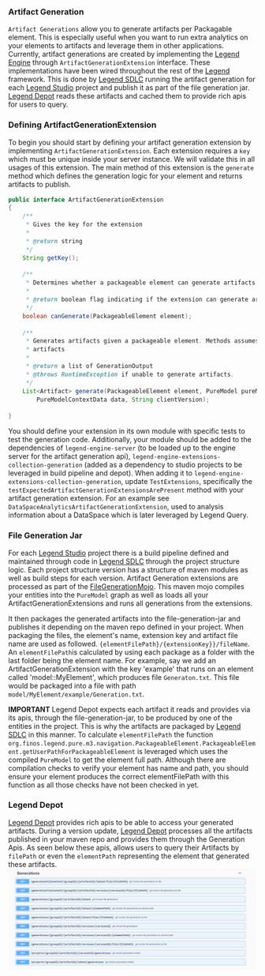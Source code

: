 ### Artifact Generation 

`Artifact Generations` allow you to generate artifacts per Packagable element. This is 
especially useful when you want to run extra analytics on your elements to artifacts and leverage them in other applications.   
Currently, artifact generations are created by implementing the [Legend Engine](https://github.com/finos/legend-engine) through `ArtifactGenerationExtension` interface.
These implementations have been wired throughout the rest of the [Legend](https://github.com/finos/legend) framework. This is done by [Legend SDLC](https://github.com/finos/legend-sdlc) running the 
artifact generation for each [Legend Studio](https://github.com/finos/legend-studio) project and publish it as part of the file generation jar. [Legend Depot](https://github.com/finos/legend-depot)
reads these artifacts and cached them to provide rich apis for users to query. 


### Defining ArtifactGenerationExtension
To begin you should start by defining your artifact generation extension by implementing `ArtifactGenerationExtension`. 
Each extension requires a `key` which must be unique inside your server instance. We will validate this in all usages of 
this extension.  The main method of this extension is the `generate` method which defines the generation 
logic for your element and returns artifacts to publish.

```JAVA
public interface ArtifactGenerationExtension
{
    /**
     * Gives the key for the extension
     *
     * @return string
     */
    String getKey();

    /**
     * Determines whether a packageable element can generate artifacts
     *
     * @return boolean flag indicating if the extension can generate artifacts
     */
    boolean canGenerate(PackageableElement element);

    /**
     * Generates artifacts given a packageable element. Methods assumes element can generate
     * artifacts
     *
     * @return a list of GenerationOutput
     * @throws RuntimeException if unable to generate artifacts.
     */
    List<Artifact> generate(PackageableElement element, PureModel pureModel,
        PureModelContextData data, String clientVersion);

}
```

You should define your extension in its own module with specific tests to test the generation code. Additionally, your module should be added to the dependencies of
`legend-engine-server` (to be loaded up to the engine server for the artifact generation api), `legend-engine-extensions-collection-generation` (added as a dependency to studio projects to be leveraged in 
build pipeline and depot). When adding it to `legend-engine-extensions-collection-generation`, update `TestExtensions`, specifically the `testExpectedArtifactGenerationExtensionsArePresent` method with your artifact generation extension.
For an example see `DataSpaceAnalyticsArtifactGenerationExtension`, used to analysis information about 
a DataSpace which is later leveraged by Legend Query. 

### File Generation Jar
For each [Legend Studio](https://github.com/finos/legend-studio) project there is a build pipeline defined and maintained through code in [Legend SDLC](https://github.com/finos/legend-sdlc)
through the project structure logic. Each project structure version has a structure of maven modules as well as build steps for each version.
Artifact Generation extensions are processed as part of the [FileGenerationMojo](https://github.com/finos/legend-sdlc/blob/master/legend-sdlc-generation-file-maven-plugin/src/main/java/org/finos/legend/sdlc/generation/file/FileGenerationMojo.java). This maven mojo compiles your entities
into the `PureModel` graph as well as loads all your ArtifactGenerationExtensions and runs all generations from the extensions. 

It then packages the generated artifacts into the file-generation-jar and publishes it depending on the maven repo defined in your project. 
When packaging the files, the element's name, extension key and artifact file name are used as followed. 
`{elementFilePath}/{extensionKey}}/fileName`. 
An `elementFilePath`is calculated by using each package as a folder with the last folder being the element name. 
For example, say we add an ArtifactGenerationExtension with the key 'example' that runs on an element called
'model::MyElement', which produces file `Generaton.txt`. This file would be packaged into a file with path
`model/MyElement/example/Generation.txt`. 

**IMPORTANT**
Legend Depot expects each artifact it reads and provides via its apis, through the file-generation-jar, to 
be produced by one of the entities in the project. This is why the artifacts are packaged by [Legend SDLC](https://github.com/finos/legend-sdlc) in this manner. 
To calculate `elementFilePath` the function `org.finos.legend.pure.m3.navigation.PackageableElement.PackageableElement.getUserPathForPackageableElement`
is leveraged which uses the compiled `PureModel` to get the element full path. Although there are compilation checks to verify your element has name and path, you should ensure your element
produces the correct elementFilePath with this function as all those checks have not been checked in yet. 



### Legend Depot

[Legend Depot](https://github.com/finos/legend-depot) provides rich apis to be able to access your generated artifacts.  During a version update,
[Legend Depot](https://github.com/finos/legend-depot) processes all the artifacts published in your maven repo and provides them through the Generation Apis. 
As seen below these apis, allows users to query their Artifacts by `filePath` or even the `elementPath` representing the element that generated these artifacts.
![img.png](generationsAPI.png)
